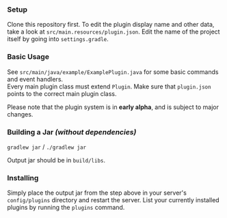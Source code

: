 ### Setup

Clone this repository first.
To edit the plugin display name and other data, take a look at `src/main.resources/plugin.json`.
Edit the name of the project itself by going into `settings.gradle`.

### Basic Usage

See `src/main/java/example/ExamplePlugin.java` for some basic commands and event handlers.  
Every main plugin class must extend `Plugin`. Make sure that `plugin.json` points to the correct main plugin class.

Please note that the plugin system is in **early alpha**, and is subject to major changes.

### Building a Jar *(without dependencies)*

`gradlew jar` / `./gradlew jar`

Output jar should be in `build/libs`.


### Installing

Simply place the output jar from the step above in your server's `config/plugins` directory and restart the server.
List your currently installed plugins by running the `plugins` command.